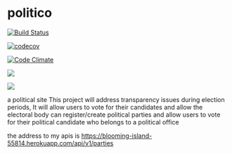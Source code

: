 # politico

[![Build Status](https://travis-ci.com/tatendamar/politico.svg?branch=develop)](https://travis-ci.com/tatendamar/politico)

[![codecov](https://codecov.io/gh/tatendamar/politico/branch/develop/graph/badge.svg)](https://codecov.io/gh/tatendamar/politico)


[![Code Climate](https://codeclimate.com/github/codeclimate/codeclimate/badges/gpa.svg)](https://codeclimate.com/github/tatendamar/politico)

![](https://img.shields.io/david/dev/tatendamar/politico.svg?style=flat)

![](https://img.shields.io/npm/l/express.svg?style=flat)

a political site
This project will address transparency issues during election periods,
It will allow users to vote for their candidates and allow the electoral body can register/create political parties and allow users to vote for their political candidate who belongs to a political office

the address to my apis is https://blooming-island-55814.herokuapp.com/api/v1/parties
